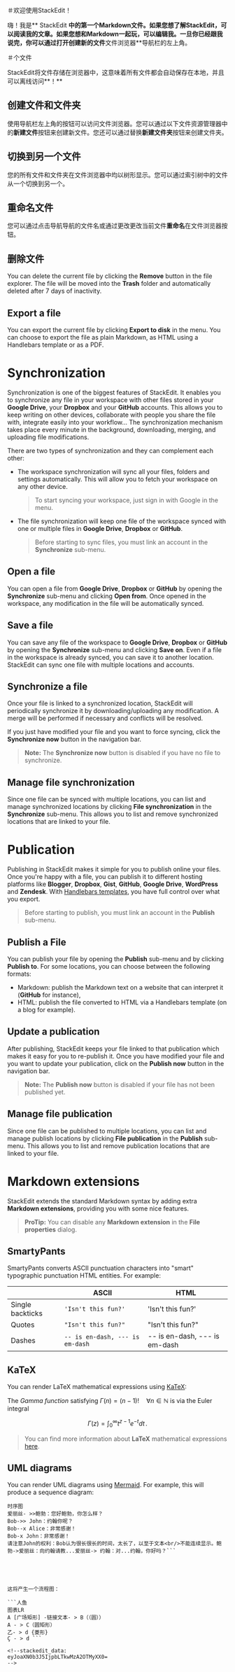 ＃欢迎使用StackEdit！

嗨！我是** StackEdit **中的第一个Markdown文件。如果您想了解StackEdit，可以阅读我的文章。如果您想和Markdown一起玩，可以编辑我。一旦你已经跟我说完，你可以通过打开创建新的文件**文件浏览器**导航栏的左上角。


＃个文件

StackEdit将文件存储在浏览器中，这意味着所有文件都会自动保存在本地，并且可以离线访问**！**

## 创建文件和文件夹

使用导航栏左上角的按钮可以访问文件浏览器。您可以通过以下文件资源管理器中的**新建文件**按钮来创建新文件。您还可以通过替换**新建文件夹**按钮来创建文件夹。

## 切换到另一个文件

您的所有文件和文件夹在文件浏览器中均以树形显示。您可以通过索引树中的文件从一个切换到另一个。

## 重命名文件

您可以通过点击导航导航的文件名或通过更改更改当前文件**重命名**在文件浏览器按钮。

## 删除文件

You can delete the current file by clicking the **Remove** button in the file explorer. The file will be moved into the **Trash** folder and automatically deleted after 7 days of inactivity.

## Export a file

You can export the current file by clicking **Export to disk** in the menu. You can choose to export the file as plain Markdown, as HTML using a Handlebars template or as a PDF.


# Synchronization

Synchronization is one of the biggest features of StackEdit. It enables you to synchronize any file in your workspace with other files stored in your **Google Drive**, your **Dropbox** and your **GitHub** accounts. This allows you to keep writing on other devices, collaborate with people you share the file with, integrate easily into your workflow... The synchronization mechanism takes place every minute in the background, downloading, merging, and uploading file modifications.

There are two types of synchronization and they can complement each other:

- The workspace synchronization will sync all your files, folders and settings automatically. This will allow you to fetch your workspace on any other device.
	> To start syncing your workspace, just sign in with Google in the menu.

- The file synchronization will keep one file of the workspace synced with one or multiple files in **Google Drive**, **Dropbox** or **GitHub**.
	> Before starting to sync files, you must link an account in the **Synchronize** sub-menu.

## Open a file

You can open a file from **Google Drive**, **Dropbox** or **GitHub** by opening the **Synchronize** sub-menu and clicking **Open from**. Once opened in the workspace, any modification in the file will be automatically synced.

## Save a file

You can save any file of the workspace to **Google Drive**, **Dropbox** or **GitHub** by opening the **Synchronize** sub-menu and clicking **Save on**. Even if a file in the workspace is already synced, you can save it to another location. StackEdit can sync one file with multiple locations and accounts.

## Synchronize a file

Once your file is linked to a synchronized location, StackEdit will periodically synchronize it by downloading/uploading any modification. A merge will be performed if necessary and conflicts will be resolved.

If you just have modified your file and you want to force syncing, click the **Synchronize now** button in the navigation bar.

> **Note:** The **Synchronize now** button is disabled if you have no file to synchronize.

## Manage file synchronization

Since one file can be synced with multiple locations, you can list and manage synchronized locations by clicking **File synchronization** in the **Synchronize** sub-menu. This allows you to list and remove synchronized locations that are linked to your file.


# Publication

Publishing in StackEdit makes it simple for you to publish online your files. Once you're happy with a file, you can publish it to different hosting platforms like **Blogger**, **Dropbox**, **Gist**, **GitHub**, **Google Drive**, **WordPress** and **Zendesk**. With [Handlebars templates](http://handlebarsjs.com/), you have full control over what you export.

> Before starting to publish, you must link an account in the **Publish** sub-menu.

## Publish a File

You can publish your file by opening the **Publish** sub-menu and by clicking **Publish to**. For some locations, you can choose between the following formats:

- Markdown: publish the Markdown text on a website that can interpret it (**GitHub** for instance),
- HTML: publish the file converted to HTML via a Handlebars template (on a blog for example).

## Update a publication

After publishing, StackEdit keeps your file linked to that publication which makes it easy for you to re-publish it. Once you have modified your file and you want to update your publication, click on the **Publish now** button in the navigation bar.

> **Note:** The **Publish now** button is disabled if your file has not been published yet.

## Manage file publication

Since one file can be published to multiple locations, you can list and manage publish locations by clicking **File publication** in the **Publish** sub-menu. This allows you to list and remove publication locations that are linked to your file.


# Markdown extensions

StackEdit extends the standard Markdown syntax by adding extra **Markdown extensions**, providing you with some nice features.

> **ProTip:** You can disable any **Markdown extension** in the **File properties** dialog.


## SmartyPants

SmartyPants converts ASCII punctuation characters into "smart" typographic punctuation HTML entities. For example:

|                |ASCII                          |HTML                         |
|----------------|-------------------------------|-----------------------------|
|Single backticks|`'Isn't this fun?'`            |'Isn't this fun?'            |
|Quotes          |`"Isn't this fun?"`            |"Isn't this fun?"            |
|Dashes          |`-- is en-dash, --- is em-dash`|-- is en-dash, --- is em-dash|


## KaTeX

You can render LaTeX mathematical expressions using [KaTeX](https://khan.github.io/KaTeX/):

The *Gamma function* satisfying $\Gamma(n) = (n-1)!\quad\forall n\in\mathbb N$ is via the Euler integral

$$
\Gamma(z) = \int_0^\infty t^{z-1}e^{-t}dt\,.
$$

> You can find more information about **LaTeX** mathematical expressions [here](http://meta.math.stackexchange.com/questions/5020/mathjax-basic-tutorial-and-quick-reference).


## UML diagrams

You can render UML diagrams using [Mermaid](https://mermaidjs.github.io/). For example, this will produce a sequence diagram:

```人鱼
时序图
爱丽丝- >>鲍勃：您好鲍勃，你怎么样？
Bob->> John：约翰你呢？
Bob--x Alice：非常感谢！
Bob-x John：非常感谢！
请注意John的权利：Bob认为很长很长的时间，太长了，以至于文本<br/>不能连续显示。鲍勃->爱丽丝：向约翰请教...爱丽丝-> 约翰：对...约翰，你好吗？```





这将产生一个流程图：

```人鱼
图表LR 
A [广场矩形] -链接文本- > B（（圆））
A - > C（圆矩形）
乙- > d {菱形} 
Ç - > d ```

<!--stackedit_data:
eyJoaXN0b3J5IjpbLTkwMzA2OTMyXX0=
-->